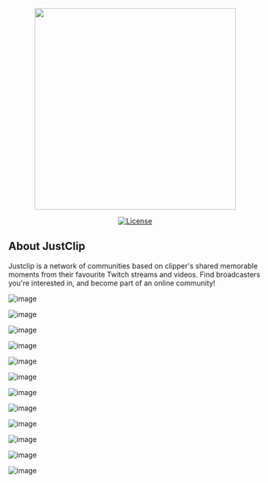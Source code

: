 <p align="center"><a href="https://laravel.com" target="_blank">
<img src="https://user-images.githubusercontent.com/21040418/178100537-5adc050e-3c48-4808-a85d-aea380840dfa.png" width="400"></a></p>

<p align="center">
<a href="https://packagist.org/packages/laravel/framework"><img src="https://img.shields.io/packagist/l/laravel/framework" alt="License"></a>
</p>

## About JustClip

Justclip is a network of communities based on clipper's shared memorable moments from their favourite Twitch streams and videos. Find broadcasters you're interested in, and become part of an online community!

![image](https://user-images.githubusercontent.com/21040418/201335544-e24b91a8-3f7d-48be-8854-2f9ecdae9071.png)

![image](https://user-images.githubusercontent.com/21040418/201335330-538b7250-372e-4bc7-b88b-a303247a4b9b.png)

![image](https://user-images.githubusercontent.com/21040418/201336339-a960dcd7-1a90-468f-af1f-3a864a920524.png)

![image](https://user-images.githubusercontent.com/21040418/201335443-38f5935c-d4b3-4d8b-99bf-6c14bdf44893.png)

![image](https://user-images.githubusercontent.com/21040418/201335684-3e055210-6391-4751-965a-b2f49d3681a2.png)

![image](https://user-images.githubusercontent.com/21040418/201335746-3e41e9d4-1ec7-45bc-8ce3-82288005db0a.png)

![image](https://user-images.githubusercontent.com/21040418/201335801-39167f48-8603-4e91-a9f5-a9417e22e9b0.png)

![image](https://user-images.githubusercontent.com/21040418/201335906-e8cb9d00-b1dd-4c19-a585-365177c1af05.png)

![image](https://user-images.githubusercontent.com/21040418/201336008-872b4f03-407a-40cc-8cc7-cc9e556d5004.png)

![image](https://user-images.githubusercontent.com/21040418/201336096-d81e5995-e6fc-440a-8590-9844114949fc.png)

![image](https://user-images.githubusercontent.com/21040418/201336142-1d751bee-8368-4965-abb8-b19e29c9057f.png)

![image](https://user-images.githubusercontent.com/21040418/201336185-8d355902-9e94-4933-9938-955b73e538ff.png)

